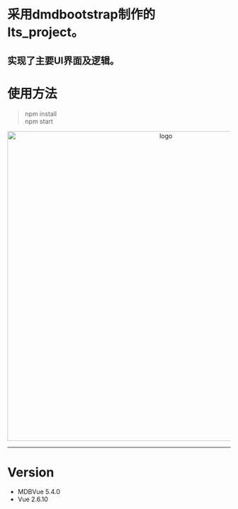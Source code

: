 
# 采用dmdbootstrap制作的lts_project。  
## 实现了主要UI界面及逻辑。  
# 使用方法
>   npm install  
>   npm start  

<p align="center">
  <a href="https://mdbootstrap.com/docs/vue/" target="_blank">
    <img width="700" src="https://mdbootstrap.com/img/Marketing/products/vue/mdb-free.jpg" alt="logo">
  </a>
</p>


__________


# Version

- MDBVue 5.4.0
- Vue 2.6.10

